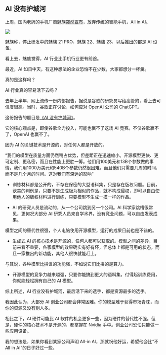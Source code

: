 ## AI 没有护城河

上周，国内老牌的手机厂商魅族[突然宣布](https://www.antutu.com/doc/131018.htm)，放弃传统的智能手机，All in AI。

![](https://img.antutu.com/2024/02/18/28573e9ec40977bb744ac6d99a256525_Y29tcHJlc3NfZm9ybWF0X2pwZw==.jpg)

魅族称，停止研发中的魅族 21 PRO、魅族 22、魅族 23，以后推出的都是 AI 设备。

看上去，魅族觉得，AI 行业比手机行业更有前途。

最近，AI 如日中天，有这种想法的企业恐怕不在少数，大家都想分一杯羹。

真的是这样吗？

AI 行业真的容易活下去吗？

去年上半年，网上流传一份内部报告，据说是谷歌的研究员写给高管的，看上去可信度很高。当时，谷歌正在讨论，如何应对 OpenAI 公司的 ChatGPT。

这份报告的题目是[《AI 没有护城河》](https://juejin.cn/post/7229593695653314597)。

它的核心观点是，即使谷歌全力投入，可能也赢不了这场 AI 竞赛。不仅谷歌赢不了，OpenAI 也赢不了。

因为 AI 的关键技术是开源的，对任何人都是开放的。

“我们的模型在质量方面仍然稍占优势，但差距正在迅速缩小。开源模型更快、更可定制、更私密，而且在性能上更胜一筹。他们用100美元和13B个参数做的事情，我们用1000万美元和540B个参数仍然很困难。而且他们只需要几周的时间，而不是几个月的时间。这对我们有深远的影响”

- 训练材料都是公开的，不存在保密的大型语料集，只是存在版权问题。目前，欧美的判例是，只要不是生成极为相似的作品，就不构成侵权，即可以自由使用他人的版权材料进行训练，只要模型不生成一摸一样的作品。

- AI 的研究人员是流动的，从一个公司跳到另一个公司。AI 科学家跳槽很常见，更何况大部分 AI 研究人员来自学术界，没有竞业问题，可以自由发表成果。

模型之间的替代性很强，个人电脑使用开源模型，运行的成果目前也是不错的。

- 生成式 AI 的核心技术是开源的，任何人都可以获取的。模型之间的差异，目前来看不重要，各家模型的效果确实有好有坏，但总体上都是可用的状态，而且一家推出的新功能，其他人很快就能赶上。

与其说，各种模型比拼谁的功能强，不如说它们比拼的是算力。

- 开源模型的竞争力越来越强，只要你能搞到更大的语料集，付得起训练费用，你就能轻松拥有自己的 AI 模型。

综上所述，AI 行业没有护城河，最后活下来的选手，都是资源最多的选手。

我因此认为，大部分 AI 创业公司都会非常困难。你的模型难于获得市场青睐，而你的资源又没有别人多。

相比之下，AI 硬件可能比 AI 软件的机会更多一些，因为硬件的替代性不强。但是，硬件的核心技术不是开源的，都掌握在 Nvidia 手中。创业公司恐怕只能做一些应用设备。

我的想法是，如果你看到某家公司声明 All-in AI，那就祝他好运，希望他会比“不 All in AI”的日子好过一些。